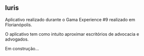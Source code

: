 ## Iuris

Aplicativo realizado durante o Gama Experience #9 realizado em Florianópolis.

O aplicativo tem como intuito aproximar escritórios de advocacia e advogados.

Em construção...
